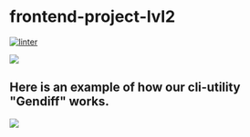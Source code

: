 # frontend-project-lvl2

[![linter](https://github.com/tresor13/frontend-project-lvl2/actions/workflows/lint.yml/badge.svg)](https://github.com/tresor13/frontend-project-lvl2/actions/workflows/lint.yml)

<a href="https://codeclimate.com/github/codeclimate/codeclimate/test_coverage"><img src="https://api.codeclimate.com/v1/badges/a99a88d28ad37a79dbf6/test_coverage" /></a>

<h2>Here is an example of how our cli-utility "Gendiff" works.</h2>

<a href="https://asciinema.org/a/hcJcrtjsuc6p5b21Aysicsxf0" target="_blank"><img src="https://asciinema.org/a/hcJcrtjsuc6p5b21Aysicsxf0.svg" /></a>
